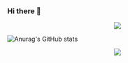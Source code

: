 ### Hi there 👋
<div align="center"> <img src="https://camo.githubusercontent.com/5fe6e00f946bcae1a90fd75133a77e867027485bb7f52f2da02bed04357b5ef5/68747470733a2f2f73746174732e6a757374736f6e672e636e2f6170692f6373646e3f69643d71715f3631303339343038" /> </div>

![Anurag's GitHub stats](https://github-readme-stats.vercel.app/api?username=sjmshsh&show_icons=true&theme=radical)


<div align="center"> <img src="https://github-readme-streak-stats.herokuapp.com/?user=sjmshsh" /> </div>



<!--
**sjmshsh/sjmshsh** is a ✨ _special_ ✨ repository because its `README.md` (this file) appears on your GitHub profile.

Here are some ideas to get you started:

- 🔭 I’m currently working on ...
- 🌱 I’m currently learning ...
- 👯 I’m looking to collaborate on ...
- 🤔 I’m looking for help with ...
- 💬 Ask me about ...
- 📫 How to reach me: ...
- 😄 Pronouns: ...
- ⚡ Fun fact: ...
-->
